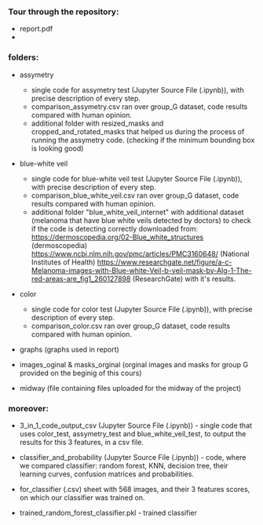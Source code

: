 ### Tour through the repository:
- report.pdf
- 
### folders:

- assymetry
    - single code for assymetry test (Jupyter Source File (.ipynb)), with precise description of every step.
    - comparison_assymetry.csv ran over group_G dataset, code results compared with 
      human opinion.
    - additional folder with resized_masks and cropped_and_rotated_masks that helped us
      during the process of running the assymetry code. (checking if the minimum bounding
      box is looking good)
  
  
- blue-white veil 
    - single code for blue-white veil test (Jupyter Source File (.ipynb)), with precise description of every step.
    - comparison_blue_white_veil.csv ran over group_G dataset, code results compared with 
      human opinion.
    - additional folder "blue_white_veil_internet" with additional dataset (melanoma that
      have blue white veils detected by doctors) to check if the code is detecting
      correctly downloaded from: 
       https://dermoscopedia.org/02-Blue_white_structures
       (dermoscopedia)
       https://www.ncbi.nlm.nih.gov/pmc/articles/PMC3160648/ 
       (National Institutes of Health)
       https://www.researchgate.net/figure/a-c-Melanoma-images-with-Blue-white-Veil-b-veil-mask-by-Alg-1-The-red-areas-are_fig1_260127898
       (ResearchGate)
      with it's results.
      
- color
    - single code for color test (Jupyter Source File (.ipynb)), with precise description of every step.
    - comparison_color.csv ran over group_G dataset, code results compared with 
      human opinion.
      
- graphs (graphs used in report)

- images_oginal & masks_orginal (orginal images and masks for group G provided on the
  beginig of this cours)
    
- midway (file containing files uploaded for the midway of the project)

### moreover:
- 3_in_1_code_output_csv (Jupyter Source File (.ipynb)) - single code that uses color_test, assymetry_test and blue_white_veil_test, to output the results for this 3 features,
  in a csv file.
  
- classifier_and_probability (Jupyter Source File (.ipynb)) - code, where we compared classifier: random forest,  KNN, decision tree, their learning curves, confusion matrices and probabilities.

- for_classifier (.csv) sheet with 568 images, and their 3 features scores, on which our classifier was trained on.
 
- trained_random_forest_classifier.pkl  - trained classifier 

 
